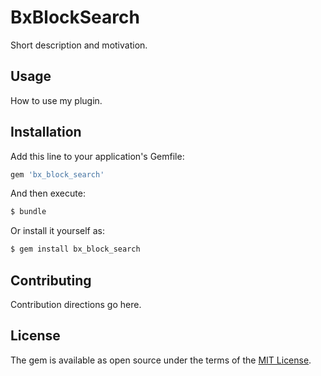 # BxBlockSearch
Short description and motivation.

## Usage
How to use my plugin.

## Installation
Add this line to your application's Gemfile:

```ruby
gem 'bx_block_search'
```

And then execute:
```bash
$ bundle
```

Or install it yourself as:
```bash
$ gem install bx_block_search
```

## Contributing
Contribution directions go here.

## License
The gem is available as open source under the terms of the [MIT License](https://opensource.org/licenses/MIT).
